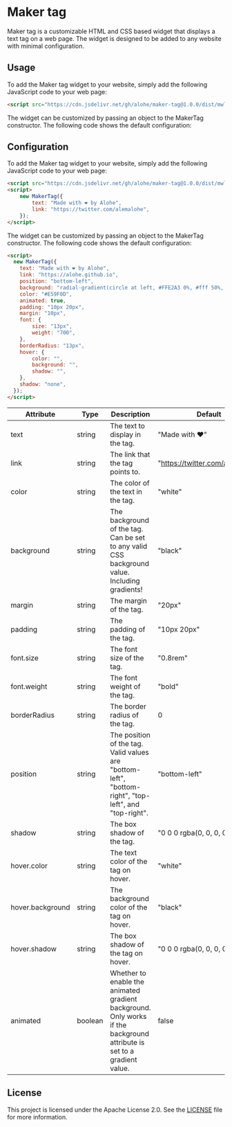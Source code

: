 [](logo.png)

# Maker tag

Maker tag is a customizable HTML and CSS based widget that displays a text tag on a web page. The widget is designed to be added to any website with minimal configuration.

## Usage

To add the Maker tag widget to your website, simply add the following JavaScript code to your web page:

```html
<script src="https://cdn.jsdelivr.net/gh/alohe/maker-tag@1.0.0/dist/mwl.min.js"></script>
```

The widget can be customized by passing an object to the MakerTag constructor. The following code shows the default configuration:


## Configuration

To add the Maker tag widget to your website, simply add the following JavaScript code to your web page:

```html
<script src="https://cdn.jsdelivr.net/gh/alohe/maker-tag@1.0.0/dist/mwl.min.js"></script>
<script>
    new MakerTag({
        text: "Made with ❤️ by Alohe",
        link: "https://twitter.com/alemalohe",
    });
</script>
```

The widget can be customized by passing an object to the MakerTag constructor. The following code shows the default configuration:

```html
<script>
  new MakerTag({
    text: "Made with ❤️ by Alohe",
    link: "https://alohe.github.io",
    position: "bottom-left",
    background: "radial-gradient(circle at left, #FFE2A3 0%, #fff 50%, #FFE2A3 100%)",
    color: "#E59F0D",
    animated: true,
    padding: "10px 20px",
    margin: "10px",
    font: {
        size: "13px",
        weight: "700",
    },
    borderRadius: "13px",
    hover: {
        color: "",
        background: "",
        shadow: "",
    },
    shadow: "none",
  });
</script>
```

| Attribute        | Type    | Description                                                                                                            | Default                         |
| ---------------- | ------- | ---------------------------------------------------------------------------------------------------------------------- | ------------------------------- |
| text             | string  | The text to display in the tag.                                                                                        | "Made with ❤️"                   |
| link             | string  | The link that the tag points to.                                                                                       | "https://twitter.com/alemalohe" |
| color            | string  | The color of the text in the tag.                                                                                      | "white"                         |
| background       | string  | The background of the tag. Can be set to any valid CSS background value. Including gradients!                          | "black"                         |
| margin           | string  | The margin of the tag.                                                                                                 | "20px"                          |
| padding          | string  | The padding of the tag.                                                                                                | "10px 20px"                     |
| font.size        | string  | The font size of the tag.                                                                                              | "0.8rem"                        |
| font.weight      | string  | The font weight of the tag.                                                                                            | "bold"                          |
| borderRadius     | string  | The border radius of the tag.                                                                                          | 0                               |
| position         | string  | The position of the tag. Valid values are "bottom-left", "bottom-right", "top-left", and "top-right".                  | "bottom-left"                   |
| shadow           | string  | The box shadow of the tag.                                                                                             | "0 0 0 rgba(0, 0, 0, 0)"        |
| hover.color      | string  | The text color of the tag on hover.                                                                                    | "white"                         |
| hover.background | string  | The background color of the tag on hover.                                                                              | "black"                         |
| hover.shadow     | string  | The box shadow of the tag on hover.                                                                                    | "0 0 0 rgba(0, 0, 0, 0)"        |
| animated         | boolean | Whether to enable the animated gradient background. Only works if the background attribute is set to a gradient value. | false                           |


## License

This project is licensed under the Apache License 2.0. See the [LICENSE](https://github.com/alohe/maker-tag/blob/master/LICENSE) file for more information.
